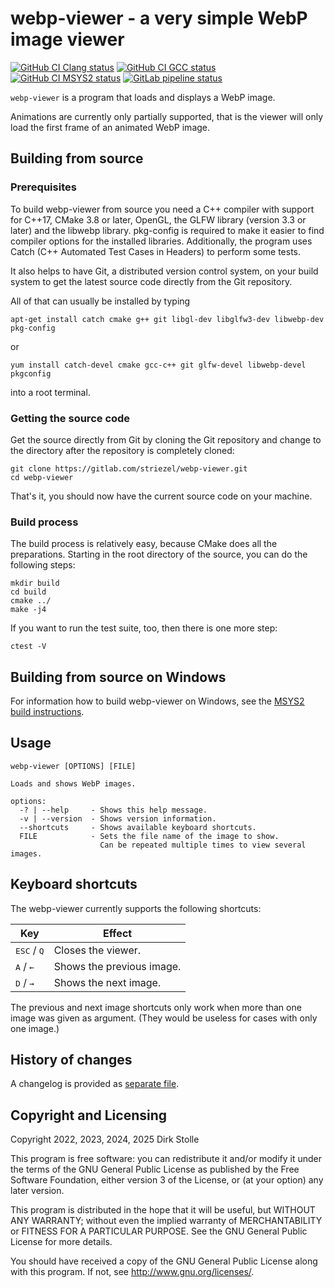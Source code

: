 # webp-viewer - a very simple WebP image viewer

[![GitHub CI Clang status](https://github.com/striezel/webp-viewer/workflows/Clang/badge.svg)](https://github.com/striezel/webp-viewer/actions)
[![GitHub CI GCC status](https://github.com/striezel/webp-viewer/workflows/GCC/badge.svg)](https://github.com/striezel/webp-viewer/actions)
[![GitHub CI MSYS2 status](https://github.com/striezel/webp-viewer/workflows/MSYS2/badge.svg)](https://github.com/striezel/webp-viewer/actions)
[![GitLab pipeline status](https://gitlab.com/striezel/webp-viewer/badges/main/pipeline.svg)](https://gitlab.com/striezel/webp-viewer/)

`webp-viewer` is a program that loads and displays a WebP image.

Animations are currently only partially supported, that is the viewer will only
load the first frame of an animated WebP image.

## Building from source

### Prerequisites

To build webp-viewer from source you need a C++ compiler with support for C++17,
CMake 3.8 or later, OpenGL, the GLFW library (version 3.3 or later) and the
libwebp library.
pkg-config is required to make it easier to find compiler options for the
installed libraries. Additionally, the program uses Catch (C++ Automated Test
Cases in Headers) to perform some tests.

It also helps to have Git, a distributed version control system, on your build
system to get the latest source code directly from the Git repository.

All of that can usually be installed by typing

    apt-get install catch cmake g++ git libgl-dev libglfw3-dev libwebp-dev pkg-config

or

    yum install catch-devel cmake gcc-c++ git glfw-devel libwebp-devel pkgconfig

into a root terminal.

### Getting the source code

Get the source directly from Git by cloning the Git repository and change to
the directory after the repository is completely cloned:

    git clone https://gitlab.com/striezel/webp-viewer.git
    cd webp-viewer

That's it, you should now have the current source code on your machine.

### Build process

The build process is relatively easy, because CMake does all the preparations.
Starting in the root directory of the source, you can do the following steps:

    mkdir build
    cd build
    cmake ../
    make -j4

If you want to run the test suite, too, then there is one more step:

    ctest -V

## Building from source on Windows

For information how to build webp-viewer on Windows, see the
[MSYS2 build instructions](./documentation/msys2-build.md).

## Usage

```
webp-viewer [OPTIONS] [FILE]

Loads and shows WebP images.

options:
  -? | --help     - Shows this help message.
  -v | --version  - Shows version information.
  --shortcuts     - Shows available keyboard shortcuts.
  FILE            - Sets the file name of the image to show.
                    Can be repeated multiple times to view several images.
```

## Keyboard shortcuts

The webp-viewer currently supports the following shortcuts:

| Key                               | Effect                    |
|-----------------------------------|---------------------------|
| <kbd>ESC</kbd> / <kbd>Q</kbd>     | Closes the viewer.        |
| <kbd>A</kbd> / <kbd>&#8592;</kbd> | Shows the previous image. |
| <kbd>D</kbd> / <kbd>&#8594;</kbd> | Shows the next image.     |

The previous and next image shortcuts only work when more than one image was
given as argument. (They would be useless for cases with only one image.)

## History of changes

A changelog is provided as [separate file](./changelog.md).

## Copyright and Licensing

Copyright 2022, 2023, 2024, 2025  Dirk Stolle

This program is free software: you can redistribute it and/or modify
it under the terms of the GNU General Public License as published by
the Free Software Foundation, either version 3 of the License, or
(at your option) any later version.

This program is distributed in the hope that it will be useful,
but WITHOUT ANY WARRANTY; without even the implied warranty of
MERCHANTABILITY or FITNESS FOR A PARTICULAR PURPOSE.  See the
GNU General Public License for more details.

You should have received a copy of the GNU General Public License
along with this program.  If not, see <http://www.gnu.org/licenses/>.
